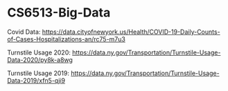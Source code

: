 # CS6513-Big-Data

Covid Data: https://data.cityofnewyork.us/Health/COVID-19-Daily-Counts-of-Cases-Hospitalizations-an/rc75-m7u3

Turnstile Usage 2020: https://data.ny.gov/Transportation/Turnstile-Usage-Data-2020/py8k-a8wg

Turnstile Usage 2019: https://data.ny.gov/Transportation/Turnstile-Usage-Data-2019/xfn5-qji9
